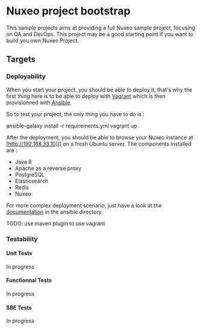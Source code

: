 # Nuxeo project bootstrap

This sample projects aims at providing a full Nuxeo sample project, focusing on QA and DevOps. This project may be a good starting point if you want to build you own Nuxeo Project.

## Targets

### Deployability

When you start your project, you should be able to deploy it, that's why the first thing here is to be able to deploy with [Vagrant](https://www.vagrantup.com/) which is then provisionned with [Ansible](http://www.ansible.com/home).

So to test your project, the only thing you have to do is :

  ansible-galaxy install -r requirements.yml
	vagrant up

After the deployment, you should be able to browse your Nuxeo instance at [http://192.168.33.10]() on a fresh Ubuntu server. The components installed are :

  * Java 8
  * Apache as a reverse proxy
  * PostgreSQL
  * Elasticsearch
  * Redis
  * Nuxeo

For more complex deployment scenario, just have a look at the [documentation](ansible/README.md) in the ansible directory.

TODO: use maven plugin to use vagrant

### Testability

#### Unit Tests

In progress

#### Functionnal Tests

In progress

#### SBE Tests

In progress



